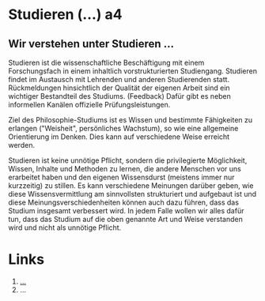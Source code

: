 <!---
   NAME - The NAME of this project is:
ethos

  FILE - The FILENAME of the current file is:
/a4.md

  CREATION - This project was CREATED on:
2017-01-28-16:15:00 UTC

  MODIFICATION - This project was last MODIFIED on:
2017-01-28-16:15:00 UTC

  VERSION - The current VERSION of this project is:
<git-commit-hash>-2017-01-28-16:15:00 UTC

  CREATOR(S) - This project was CREATED by:
Michael Czechowski, Martin Maga

  CONTACT - You can CONTACT the creator(s) or developer(s) of this project at:
E-Mail: mail@martinmaga.de

  COPYRIGHT - The COPYRIGHT holder of this project is:
COPYRIGHT (c) 2016 Martin Maga

  LICENSE - This project is LICENSED under the following license:
Martin Maga 2016 CC BY-SA 4.0 https://creativecommons.org

  SUBFILE – This is a SUBFILE! For more INFORMATION on this project go to:
/README.md
--->

# Studieren (…) a4
## Wir verstehen unter Studieren …
Studieren ist die wissenschaftliche Beschäftigung mit einem Forschungsfach in einem inhaltlich vorstrukturierten Studiengang. Studieren findet im Austausch mit Lehrenden und anderen Studierenden statt. Rückmeldungen hinsichtlich der Qualität der eigenen Arbeit sind ein wichtiger Bestandteil des Studiums. (Feedback) Dafür gibt es neben informellen Kanälen offizielle Prüfungsleistungen.

Ziel des Philosophie-Studiums ist es Wissen und bestimmte Fähigkeiten zu erlangen ("Weisheit", persönliches Wachstum), so wie eine allgemeine Orientierung im Denken. Dies kann auf verschiedene Weise erreicht werden.

Studieren ist keine unnötige Pflicht, sondern die privilegierte Möglichkeit, Wissen, Inhalte und Methoden zu lernen, die andere Menschen vor uns erarbeitet haben und den eigenen Wissensdurst (meistens immer nur kurzzeitig) zu stillen.
Es kann verschiedene Meinungen darüber geben, wie diese Wissensvermittlung am sinnvollsten strukturiert und aufgebaut ist und diese Meinungsverschiedenheiten können auch dazu führen, dass das Studium insgesamt verbessert wird. In jedem Falle wollen wir alles dafür tun, dass das Studium auf die oben genannte Art und Weise verstanden wird und nicht als unnötige Pflicht. 





# Links
1. […](…)
2. …
